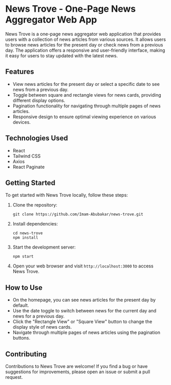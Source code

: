 # News Trove - One-Page News Aggregator Web App
News Trove is a one-page news aggregator web application that provides users with a collection of news articles from various sources. It allows users to browse news articles for the present day or check news from a previous day. The application offers a responsive and user-friendly interface, making it easy for users to stay updated with the latest news.

## Features
- View news articles for the present day or select a specific date to see news from a previous day.
- Toggle between square and rectangle views for news cards, providing different display options.
- Pagination functionality for navigating through multiple pages of news articles.
- Responsive design to ensure optimal viewing experience on various devices.

## Technologies Used
- React
- Tailwind CSS
- Axios
- React Paginate

## Getting Started
To get started with News Trove locally, follow these steps:

1. Clone the repository:
   ```
   git clone https://github.com/Imam-Abubakar/news-trove.git
   ```

2. Install dependencies:
   ```
   cd news-trove
   npm install
   ```

3. Start the development server:
   ```
   npm start
   ```

4. Open your web browser and visit `http://localhost:3000` to access News Trove.

## How to Use

- On the homepage, you can see news articles for the present day by default.
- Use the date toggle to switch between news for the current day and news for a previous day.
- Click the "Rectangle View" or "Square View" button to change the display style of news cards.
- Navigate through multiple pages of news articles using the pagination buttons.

## Contributing

Contributions to News Trove are welcome! If you find a bug or have suggestions for improvements, please open an issue or submit a pull request.
